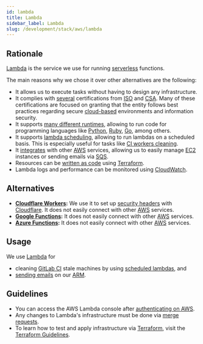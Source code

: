 ```yaml
---
id: lambda
title: Lambda
sidebar_label: Lambda
slug: /development/stack/aws/lambda
---
```


## Rationale

[Lambda][LAMBDA] is the service we use for running
[serverless](https://en.wikipedia.org/wiki/Serverless_computing)
functions.

The main reasons why we chose it over other alternatives are the following:

- It allows us to execute tasks
  without having to design any infrastructure.
- It complies with [several](https://aws.amazon.com/compliance/iso-certified/)
  certifications from [ISO](https://en.wikipedia.org/wiki/International_Organization_for_Standardization)
  and [CSA](https://en.wikipedia.org/wiki/Cloud_Security_Alliance).
  Many of these certifications are focused on granting
  that the entity follows best practices regarding secure
  [cloud-based](https://en.wikipedia.org/wiki/Cloud_computing) environments
  and information security.
- It supports [many different runtimes](https://docs.aws.amazon.com/lambda/latest/dg/lambda-runtimes.html),
  allowing to run code for programming languages
  like [Python](https://www.python.org/),
  [Ruby](https://www.ruby-lang.org/en/),
  [Go](https://golang.org/),
  among others.
- It supports [lambda scheduling](https://docs.aws.amazon.com/eventbridge/latest/userguide/eb-run-lambda-schedule.html),
  allowing to run lambdas
  on a scheduled basis.
  This is especially useful for tasks
  like [CI workers cleaning](https://gitlab.com/fluidattacks/universe/-/blob/1f35599056b3bd800fcf4c109b471ec3597b2f8a/makes/applications/makes/ci/src/terraform/clean-lambda-schedule.tf).
- It [integrates](https://docs.aws.amazon.com/lambda/latest/dg/lambda-services.html)
  with other [AWS][AWS] services,
  allowing us to easily manage
  [EC2](/development/stack/aws/ec2/) instances
  or sending emails via [SQS](https://aws.amazon.com/sqs/).
- Resources can be [written as code](https://registry.terraform.io/providers/hashicorp/aws/latest/docs/resources/lambda_alias)
  using [Terraform](/development/stack/terraform/).
- Lambda logs and performance can be monitored
  using [CloudWatch](/development/stack/aws/cloudwatch/).

## Alternatives

- **[Cloudflare Workers](https://workers.cloudflare.com/):**
  We use it to set up [security headers](https://gitlab.com/fluidattacks/universe/-/blob/1f35599056b3bd800fcf4c109b471ec3597b2f8a/airs/deploy/production/terraform/js/headers.js)
  with [Cloudflare](/development/stack/cloudflare/).
  It does not easily connect with other [AWS][AWS] services.
- **[Google Functions](https://cloud.google.com/functions):**
  It does not easily connect with other [AWS][AWS] services.
- **[Azure Functions](https://azure.microsoft.com/en-us/services/functions/):**
  It does not easily connect with other [AWS][AWS] services.

## Usage

We use [Lambda][LAMBDA] for

- cleaning [GitLab CI](/development/stack/gitlab-ci)
  stale machines
  by using [scheduled lambdas](https://gitlab.com/fluidattacks/universe/-/blob/1f35599056b3bd800fcf4c109b471ec3597b2f8a/makes/applications/makes/ci/src/terraform/clean-lambda.tf),
  and
- [sending emails](https://gitlab.com/fluidattacks/universe/-/blob/1f35599056b3bd800fcf4c109b471ec3597b2f8a/integrates/deploy/terraform-resources/lambda/send_mail_notification.tf)
  on our [ARM](https://fluidattacks.com/categories/arm/).

## Guidelines

- You can access the AWS Lambda console
  after [authenticating on AWS](/development/stack/aws#guidelines).
- Any changes to Lambda's infrastructure must be done via [merge requests](https://docs.gitlab.com/ee/user/project/merge_requests/).
- To learn how to test and apply infrastructure via [Terraform](/development/stack/terraform/),
  visit the [Terraform Guidelines](/development/stack/terraform#guidelines).

[AWS]: /development/stack/aws/
[LAMBDA]: https://aws.amazon.com/lambda/
